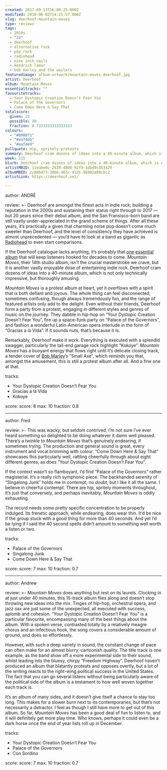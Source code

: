 ```yaml
---
created: 2017-09-13T16:00:25.000Z
modified: 2018-06-02T14:21:57.000Z
slug: deerhoof-mountain-moves
type: reviews
tags:
  - 2010s
  - "22"
  - deerhoof
  - alternative rock
  - pop rock
  - radiohead
  - nine inch nails
  - kendrick lamar
  - bob marley and the wailers
featuredimage: album-artwork/mountain-moves-deerhoof.jpg
artist: Deerhoof
album: Mountain Moves
essentialtracks: ""
favouritetracks:
  - Your Dystopic Creation Doesn’t Fear You
  - Palace of the Governors
  - Come Down Here & Say That
totalscore:
  given: 22
  possible: 30
  fraction: 0.7333333333333333
colours:
  - "#898071"
  - "#eaf4eb"
  - "#eaf4e9"
pullquote: Hip, spritely protests
summary: Deerhoof cram dozens of ideas into a 40-minute album, which is not only technically impressive, but thoroughly amusing. Mountain Moves is a protest album at heart, yet it overflows with a spirit that is both defiant and joyous.
week: 115
blurb: Deerhoof cram dozens of ideas into a 40-minute album, which is not only technically impressive, but thoroughly amusing. This is a defiant and joyous listen.
artistMBID: 11eabe0c-2638-4808-92f9-1dbd9c453429
albumMBID: 2c88b473-3866-463c-912b-96b02a09cbc2
artistLink: https://deerhoof.net/

---
```


author: ANDRÉ

review: >-
  Deerhoof are amongst the finest acts in indie rock; building a reputation in the 2000s and sustaining their status right through to 2017 — but 20 years since their debut album, and the San Fransisco-born band are still vastly under-appreciated in the grand scheme of things. After all these years, it’s practically a given that charming noise pop doesn’t come much sweeter than Deerhoof, and the level of consistency they have achieved is almost unprecedented — you’d have to look at a band as gigantic as [Radiohead](/reviews/radiohead-a-moon-shaped-pool/) to even start comparisons. 
  
  If the Deerhoof catalogue lacks anything, it’s probably that [one](/reviews/radiohead-ok-computer/) [essential](/reviews/nine-inch-nails-the-downward-spiral/) [album](/reviews/kendrick-lamar-to-pimp-a-butterfly/) that will keep listeners hooked for decades to come. *Mountain Moves*, their 14th studio album, isn’t the crucial masterstroke we crave, but it is another vastly enjoyable dose of entertaining indie rock. Deerhoof cram dozens of ideas into a 40-minute album, which is not only technically impressive, but thoroughly amusing. 
  
  *Mountain Moves* is a protest album at heart, yet it overflows with a spirit that is both defiant and joyous. The whole thing can feel disconnected, sometimes confusing, though always tremendously fun, and the range of featured artists only add to the delight. Even without their friends, Deerhoof form a party from a protest, engaging in different styles and genres of music on the journey. They dabble in hip-hop on “Your Dystopic Creation Doesn’t Fear You”, fire up a space-funk party on “Palace of the Governors”, and fashion a wonderful Latin-American opera interlude in the form of “Gracias a la Vida”. If it sounds nuts, that’s because it is. 
  
  Remarkably, Deerhoof make it work. Everything is executed with a splendid swagger, particularly the tail-end garage rock highlight “Kokoye”. *Mountain Moves* has a buoyant energy that flows right until it’s delicate closing track, a tender cover of [Bob Marley](/reviews/bob-marley-and-the-wailers-exodus/)’s “Small Axe”, which reminds you that, amongst the amusement, this is still a protest album after all. And a fine one at that.

tracks:
  - Your Dystopic Creation Doesn’t Fear You
  - ­­Gracias a la Vida
  - ­­Kokoye

score:
  score: 8
  max: 10
  fraction: 0.8

---
author: Fred

review: >-
  This was wacky, but seldom contrived. I’m not sure I’ve ever heard something so delighted to be doing whatever it damn well pleased. There’s a twinkle to *Mountain Moves* that’s genuinely endearing, if sometimes trying. The production and general sound is great, every instrument and vocal brimming with colour. “Come Down Here & Say That” showcases this particularly well, rattling cheerfully through about eight different genres, as does “Your Dystopic Creation Doesn’t Fear You”. 
  
  If the context wasn’t so flamboyant, I’d find “Palace of the Governors” rather magisterial. It’s a really rich symphonic piece. The backhanded serenity of “Singalong Junk” holds me in contempt, no doubt, but I like it all the same. I believe in cheerful contempt. There are hip, spritely moments throughout, it’s just that conversely, and perhaps inevitably, *Mountain Moves* is oddly exhausting. 
  
  The record needs some pretty specific concentration to be properly indulged. Its frenetic approach, while endearing, does wear thin. It’d be nice if the group stuck with a good thing for more than 40 seconds. And yet I’d be lying if I said the 40 second spells didn’t amount to something well worth a listen or two.

tracks:
  - Palace of the Governors
  - ­­Singalong Junk
  - ­­Come Down Here & Say That

score:
  score: 7
  max: 10
  fraction: 0.7

---
author: Andrew

review: >-
  *Mountain Moves* does anything but rest on its laurels. Clocking in at just under 40 minutes, this 15-track album flies along and doesn’t stop throwing new ideas into the mix. Tinges of hip-hop, orchestral opera, and jazz sax are just some of the unexpected, all executed with success, aplomb and cohesion. “Your Dystopic Creation Doesn’t Fear You” is a particular favourite, encompassing many of the best things about the album. With a spoken verse, contrasted totally by a relatively meagre chorus and an infectious hook, the song covers a considerable amount of ground, and does so effortlessly. 
  
  However, with such a deep variety in sound, the constant change of pace can often make for an almost blurry, cartoonish quality. The title track is one example, as the band show off a more experimental side to their sound, whilst leading into the bluesy, chirpy “Freedom Highway”. Deerhoof haven’t produced an album that blatantly protests and opposes overtly, but a lot of the writing reacts to the right-wing political success in the United States. The fact that you can go several listens without being particularly aware of the political side of the album is a testament to how well woven together each track is. 
  
  It’s an album of many sides, and it doesn’t give itself a chance to stay too long. This makes for a slower burn next to its contemporaries, but that’s not necessarily a detractor. I feel as though I still have more to get out of this album. So far, *Mountain Moves* has been a good deal of fun to listen to, and it will definitely get more play time. Who knows, perhaps it could even be a dark horse once the end of year lists roll up in December.

tracks:
  - Your Dystopic Creation Doesn’t Fear You
  - ­­Palace of the Governors
  - ­­Con Sordino

score:
  score: 7
  max: 10
  fraction: 0.7
